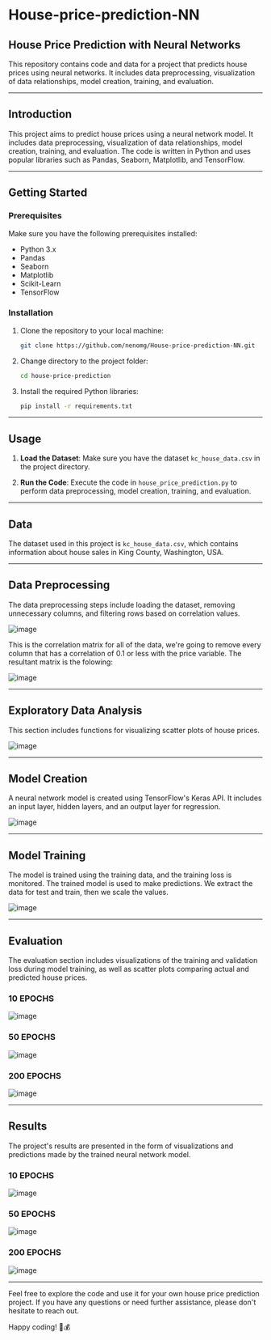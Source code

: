 



# House-price-prediction-NN


## House Price Prediction with Neural Networks

This repository contains code and data for a project that predicts house prices using neural networks. It includes data preprocessing, visualization of data relationships, model creation, training, and evaluation.

---

## Introduction

This project aims to predict house prices using a neural network model. It includes data preprocessing, visualization of data relationships, model creation, training, and evaluation. The code is written in Python and uses popular libraries such as Pandas, Seaborn, Matplotlib, and TensorFlow.

---

## Getting Started

### Prerequisites

Make sure you have the following prerequisites installed:

- Python 3.x
- Pandas
- Seaborn
- Matplotlib
- Scikit-Learn
- TensorFlow

### Installation

1. Clone the repository to your local machine:

   ```bash
   git clone https://github.com/nenomg/House-price-prediction-NN.git
   ```

2. Change directory to the project folder:

   ```bash
   cd house-price-prediction
   ```

3. Install the required Python libraries:

   ```bash
   pip install -r requirements.txt
   ```

---

## Usage

1. **Load the Dataset**: Make sure you have the dataset `kc_house_data.csv` in the project directory.

2. **Run the Code**: Execute the code in `house_price_prediction.py` to perform data preprocessing, model creation, training, and evaluation.

---

## Data

The dataset used in this project is `kc_house_data.csv`, which contains information about house sales in King County, Washington, USA.

---

## Data Preprocessing

The data preprocessing steps include loading the dataset, removing unnecessary columns, and filtering rows based on correlation values.

![image](https://github.com/nenomg/House-price-prediction-NN/assets/105873794/c309baa8-cd03-4f25-b264-76f467cff4c9)

This is the correlation matrix for all of the data, we're going to remove every column that has a correlation of 0.1 or less with the price variable. The resultant matrix is the folowing:

![image](https://github.com/nenomg/House-price-prediction-NN/assets/105873794/aaae3516-7bc0-43ca-a62c-8be37fae8303)


---

## Exploratory Data Analysis

This section includes functions for visualizing scatter plots of house prices.

![image](https://github.com/nenomg/House-price-prediction-NN/assets/105873794/ea1a9086-dbca-4d5b-ba1a-39aef0352187)


---

## Model Creation

A neural network model is created using TensorFlow's Keras API. It includes an input layer, hidden layers, and an output layer for regression.

![image](https://github.com/nenomg/House-price-prediction-NN/assets/105873794/713b4102-2493-4a09-a61c-bdd94e98dde0)

---

## Model Training

The model is trained using the training data, and the training loss is monitored. The trained model is used to make predictions. We extract the data for test and train, then we scale the values.

![image](https://github.com/nenomg/House-price-prediction-NN/assets/105873794/5e7b8f3d-0934-41c9-8d57-7cc53c92cb64)


---

## Evaluation

The evaluation section includes visualizations of the training and validation loss during model training, as well as scatter plots comparing actual and predicted house prices.

### 10 EPOCHS

![image](https://github.com/nenomg/House-price-prediction-NN/assets/105873794/d0a10c77-953a-450c-81c0-372235bf9c99)


### 50 EPOCHS

![image](https://github.com/nenomg/House-price-prediction-NN/assets/105873794/1006307f-c351-4871-8634-95118cd083f1)


### 200 EPOCHS

![image](https://github.com/nenomg/House-price-prediction-NN/assets/105873794/ac6efe8b-739c-4152-89c4-d9ee35645266)


---

## Results

The project's results are presented in the form of visualizations and predictions made by the trained neural network model.

### 10 EPOCHS

![image](https://github.com/nenomg/House-price-prediction-NN/assets/105873794/3e53086b-f63b-438e-b08a-5a1b9753916e)


### 50 EPOCHS

![image](https://github.com/nenomg/House-price-prediction-NN/assets/105873794/82a73bf2-1358-4a92-ac58-3d509bd8982f)


### 200 EPOCHS

![image](https://github.com/nenomg/House-price-prediction-NN/assets/105873794/2ff12a19-743f-4020-b7c8-45cefbbf9d5e)

---

Feel free to explore the code and use it for your own house price prediction project. If you have any questions or need further assistance, please don't hesitate to reach out.

Happy coding! 🏡💰
